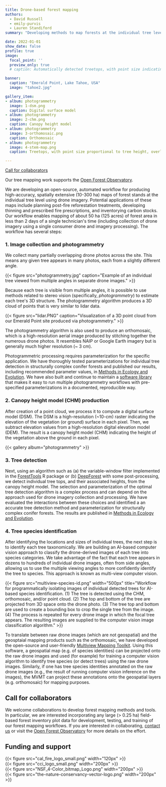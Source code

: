```yaml
---
title: Drone-based forest mapping
authors:
  - David Russell
  - emily-purvis
  - Lauren Standiford
summary: "Developing methods to map forests at the individual tree level using drones, photogrammetry, and computer vision"

date: 2022-01-01
show_date: false
profile: true
image:
  focal_point: ''
  preview_only: true
  # caption: Automatically detected treetops, with point size indicating tree height, overlaid on drone-derived orthoimagery from the Tahoe National Forest

banner:
  caption: "Emerald Point, Lake Tahoe, USA"
  image: "tahoe2.jpg"

gallery_item:
- album: photogrammetry
  image: 1-dsm.png
  caption: Digital surface model
- album: photogrammetry
  image: 2-chm.png
  caption: Canopy height model
- album: photogrammetry
  image: 3-orthomosaic.png
  caption: Orthomosaic
- album: photogrammetry
  image: 4-stem-map.png
  caption: Treetops, with point size proportional to tree height, overlaid on orthomosaic

---
```


[<i class="fas fa-circle-exclamation"></i> Call for collaborators](#collaborators)

Our tree mapping work supports the [<i class="fas fa-arrow-up-right-from-square"></i> Open Forest Observatory](http://openforestobservatory.org).

We are developing an open-source, automated workflow for producing high-accuracy, spatially extensive (10-300 ha) maps of forest stands at the individual tree level using drone imagery. Potential applications of these maps include planning post-fire reforestation treatments, developing thinning and prescribed fire prescriptions, and inventorying carbon stocks. Our workflow enables mapping of about 50 ha (125 acres) of forest area in less than 2 days of a single technician's time (including collection of drone imagery using a single consumer drone and imagery processing). The workflow has several steps:

### 1. Image collection and photogrammetry

We collect many partially overlapping drone photos across the site. This means any given tree appears in many photos, each from a slightly different angle.

{{< figure src="photogrammetry.jpg" caption="Example of an individual tree viewed from multiple angles in separate drone images." >}}

Because each tree is visible from multiple angles, it is possible to use methods related to stereo vision (specifically, *photogrammetry*) to estimate each tree's 3D structure. The photogrammetry algorithm produces a 3D cloud of points that is very similar to lidar data.

{{< figure src="lidar.PNG" caption="Visualization of a 3D point cloud from our Emerald Point site produced via photogrammetry." >}}

The photogrammetry algorithm is also used to produce an orthomosaic, which is a high-resolution aerial image produced by stitching together the numerous drone photos. It resembles NAIP or Google Earth imagery but is generally much higher resolution (~ 3 cm).

Photogrammetric processing requires parameterization for the specific application. We have thoroughly tested parameterizations for individual tree detection in structurally complex conifer forests and published our results, including recommended parameter values, in [<i class="far fa-file-lines"></i> Methods in Ecology and Evolution](https://besjournals.onlinelibrary.wiley.com/doi/10.1111/2041-210X.13860). We have also built and continue to maintain a [<i class="fab fa-github"></i> software library](https://github.com/open-forest-observatory/automate-metashape) that makes it easy to run multiple photogrammetry workflows with pre-specified parameterizations in a documented, reproducible way.

### 2. Canopy height model (CHM) production

After creation of a point cloud, we process it to compute a digital surface model (DSM). The DSM is a high-resolution (~10-cm) raster indicating the elevation of the vegetation (or ground) surface in each pixel. Then, we subtract elevation values from a high-resolution digital elevation model (DEM). The result is a canopy height model (CHM) indicating the height of the vegetation above the ground in each pixel.

{{< gallery album="photogrammetry" >}}


### 3. Tree detection

Next, using an algorithm such as (a) the variable-window filter implemented in the [ForestTools](https://cran.r-project.org/web/packages/ForestTools/) R package or (b) [DeepForest](https://github.com/weecology/DeepForest) with some post-processing, we detect individual tree tops, and their associated heights, from the canopy height model. The selection and parameterization of the optimal tree detection algorithm is a complex process and can depend on the approach used for drone imagery collection and processing. We have evaluated the interactions between these choices and identified a an accurate tree detection method and parameterization for structurally complex conifer forests. The results are published in [<i class="far fa-file-lines"></i> Methods in Ecology and Evolution](https://besjournals.onlinelibrary.wiley.com/doi/10.1111/2041-210X.13860).

### 4. Tree species identification

After identifying the locations and sizes of individual trees, the next step is to identify each tree taxonomically. We are building an AI-based computer vision approach to classify the drone-derived images of each tree into species categories. We take advantage of the fact that each tree appears in dozens to hundreds of individual drone images, often from side angles, allowing us to use the multiple viewing angles to more confidently identify the tree to species. This approach is known as multi-view computer vision.

{{< figure src="multiview-species-id.png" width="500px" title="Workflow for programmatically isolating images of individual detected trees for AI-based species identification. (1) The tree is detected using the CHM, orthomosaic, and/or point cloud. (2) The top and bottom of the tree are projected from 3D space onto the drone photo. (3) The tree top and bottom are used to create a bounding box to crop the single tree from the image. (4) The process is repeated for every drone image in which the focal tree appears. The resulting images are supplied to the computer vision image classification algorithm." >}}

To translate between raw drone images (which are not geospatial) and the geosptaial mapping products such as the orthomosaic, we have developed the open-source and user-friendly [Multiview Mapping Toolkit](https://github.com/open-forest-observatory/multiview-mapping-toolkit). Using this software, a geospatial map (e.g. of species identities) can be projected onto the raw drone images and used (for example) for training a computer vision algorithm to identify tree species (or detect trees) using the raw drone images. Similarly, if one has tree species identities annotated on the raw drone images (e.g., the result of running computer vision inference on the images), the MVMT can project these annotations onto the geospatial layers (e.g. orthomosaic) for mapping purposes.

## Call for collaborators <a name="collaborators"></a>

We welcome collaborations to develop forest mapping methods and tools. In particular, we are interested incorporating any large (> 0.25 ha) field-based forest inventory plot data for development, testing, and training of our forest mapping workflows. If you are interested in collaborating, [contact us](/#contact) or visit the [<i class="fas fa-arrow-up-right-from-square"></i> Open Forest Observatory](http://openforestobservatory.org) for  more details on the effort.

## Funding and support

<div class="container text-center align-content-middle">
  <div class="row">
    <div class="col-sm">
{{< figure src="cal_fire_logo_small.png" width="120px" >}}
    </div>
    <div class="col-sm">
{{< figure src="cci_logo_small.png" width="200px" >}}
    </div>
    <div class="col-sm">
{{< figure src="NSF_4-Color_bitmap_Logo.png" width="200px" >}}
    </div>
    <div class="col-sm">
{{< figure src="the-nature-conservancy-vector-logo.png" width="200px" >}}
    </div>
  </div>

</div>